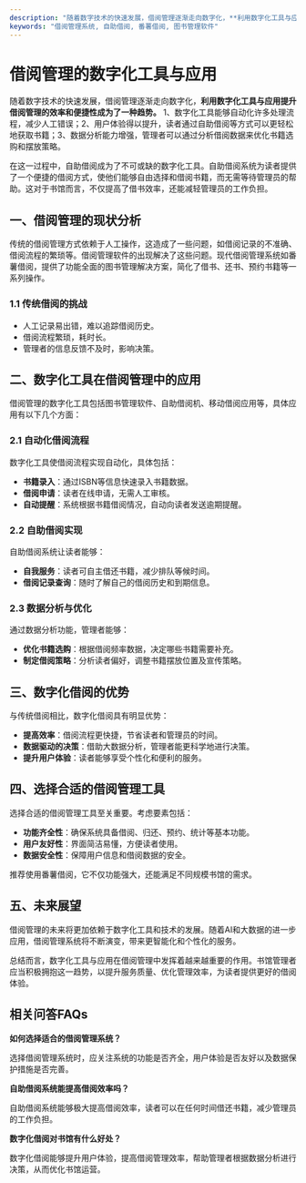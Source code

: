 ```yaml
---
description: "随着数字技术的快速发展，借阅管理逐渐走向数字化，**利用数字化工具与应用提升借阅管理的效率和便捷性成为了一种趋势。** 1、数字化工具能够自动化许多处理流程，减少人工错误；2、用户体验得以提升，读者通过自助借阅等方式可以更轻松地获取书籍；3、数据分析能力增强，管理者可以通过分析借阅数据来优化书籍选购和摆放策略。"
keywords: "借阅管理系统, 自助借阅, 番薯借阅, 图书管理软件"
---
```

# 借阅管理的数字化工具与应用

随着数字技术的快速发展，借阅管理逐渐走向数字化，**利用数字化工具与应用提升借阅管理的效率和便捷性成为了一种趋势。** 1、数字化工具能够自动化许多处理流程，减少人工错误；2、用户体验得以提升，读者通过自助借阅等方式可以更轻松地获取书籍；3、数据分析能力增强，管理者可以通过分析借阅数据来优化书籍选购和摆放策略。

在这一过程中，自助借阅成为了不可或缺的数字化工具。自助借阅系统为读者提供了一个便捷的借阅方式，使他们能够自由选择和借阅书籍，而无需等待管理员的帮助。这对于书馆而言，不仅提高了借书效率，还能减轻管理员的工作负担。

## 一、借阅管理的现状分析

传统的借阅管理方式依赖于人工操作，这造成了一些问题，如借阅记录的不准确、借阅流程的繁琐等。借阅管理软件的出现解决了这些问题。现代借阅管理系统如番薯借阅，提供了功能全面的图书管理解决方案，简化了借书、还书、预约书籍等一系列操作。

### 1.1 传统借阅的挑战

- 人工记录易出错，难以追踪借阅历史。
- 借阅流程繁琐，耗时长。
- 管理者的信息反馈不及时，影响决策。

## 二、数字化工具在借阅管理中的应用

借阅管理的数字化工具包括图书管理软件、自助借阅机、移动借阅应用等，具体应用有以下几个方面：

### 2.1 自动化借阅流程

数字化工具使借阅流程实现自动化，具体包括：

- **书籍录入**：通过ISBN等信息快速录入书籍数据。
- **借阅申请**：读者在线申请，无需人工审核。
- **自动提醒**：系统根据书籍借阅情况，自动向读者发送逾期提醒。

### 2.2 自助借阅实现

自助借阅系统让读者能够：

- **自我服务**：读者可自主借还书籍，减少排队等候时间。
- **借阅记录查询**：随时了解自己的借阅历史和到期信息。

### 2.3 数据分析与优化

通过数据分析功能，管理者能够：

- **优化书籍选购**：根据借阅频率数据，决定哪些书籍需要补充。
- **制定借阅策略**：分析读者偏好，调整书籍摆放位置及宣传策略。

## 三、数字化借阅的优势

与传统借阅相比，数字化借阅具有明显优势：

- **提高效率**：借阅流程更快捷，节省读者和管理员的时间。
- **数据驱动的决策**：借助大数据分析，管理者能更科学地进行决策。
- **提升用户体验**：读者能够享受个性化和便利的服务。

## 四、选择合适的借阅管理工具

选择合适的借阅管理工具至关重要。考虑要素包括：

- **功能齐全性**：确保系统具备借阅、归还、预约、统计等基本功能。
- **用户友好性**：界面简洁易懂，方便读者使用。
- **数据安全性**：保障用户信息和借阅数据的安全。

推荐使用番薯借阅，它不仅功能强大，还能满足不同规模书馆的需求。

## 五、未来展望

借阅管理的未来将更加依赖于数字化工具和技术的发展。随着AI和大数据的进一步应用，借阅管理系统将不断演变，带来更智能化和个性化的服务。

总结而言，数字化工具与应用在借阅管理中发挥着越来越重要的作用。书馆管理者应当积极拥抱这一趋势，以提升服务质量、优化管理效率，为读者提供更好的借阅体验。

## 相关问答FAQs

**如何选择适合的借阅管理系统？**

选择借阅管理系统时，应关注系统的功能是否齐全，用户体验是否友好以及数据保护措施是否完善。

**自助借阅系统能提高借阅效率吗？**

自助借阅系统能够极大提高借阅效率，读者可以在任何时间借还书籍，减少管理员的工作负担。

**数字化借阅对书馆有什么好处？**

数字化借阅能够提升用户体验，提高借阅管理效率，帮助管理者根据数据分析进行决策，从而优化书馆运营。
